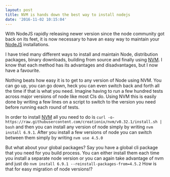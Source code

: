 ```yaml
---
layout: post
title: NVM is hands down the best way to install nodejs
date: '2016-11-02 10:15:04'
---
```


With NodeJS rapidly releasing newer version since the node community got back on its feet, it is now necessary to have an easy way to maintain your [NodeJS](0) installations.

I have tried many different ways to install and maintain Node, distribution packages, binary downloads, building from source and finally using [NVM](1). I know that each method has its advantages and disadvantages, but I now have a favourite. 

Nothing beats how easy it is to get to any version of Node using NVM. You can go up, you can go down, heck you can even switch back and forth all the time if that is what you need. Imagine having to run a few hundred tests across major versions of node like most CIs do. Using NVM this is easily done by writing a few lines on a script to switch to the version you need before running each round of tests.

In order to install [NVM](1) all you need to do is `curl -o- https://raw.githubusercontent.com/creationix/nvm/v0.32.1/install.sh | bash` and then you can install any version of node simply by writing `nvm install 6.9.1`.
After you install a few versions of node you can switch between them simply by writing `nvm use 4.5.0`

But what about your global packages? Say you have a global cli package that you need for you build process. You can either install them each time you install a separate node version or you can again take advantage of nvm and just do `nvm install 6.9.1 --reinstall-packages-from=4.5.2`
How is that for easy migration of node versions!?

[^0]:https://node.org
[^1]:https://github.com/creationix/nvm